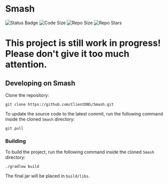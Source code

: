 # Smash

![Status Badge](https://img.shields.io/github/actions/workflow/status/ClientDNS/Smash/build.yml?branch=master&style=for-the-badge)
![Code Size](https://img.shields.io/github/languages/code-size/ClientDNS/Smash?style=for-the-badge)
![Repo Size](https://img.shields.io/github/repo-size/ClientDNS/Smash?style=for-the-badge)
![Repo Stars](https://img.shields.io/github/stars/ClientDNS/Smash?style=for-the-badge)

# This project is still work in progress! <br>Please don't give it too much attention.</br>

## Developing on Smash

Clone the repository:

```shell
git clone https://github.com/ClientDNS/Smash.git
```

To update the source code to the latest commit, run the following command inside the cloned `Smash` directory:

```shell
git pull
```

### Building

To build the project, run the following command inside the cloned `Smash` directory:

```shell
./gradlew build
```

The final jar will be placed in `build/libs`.
